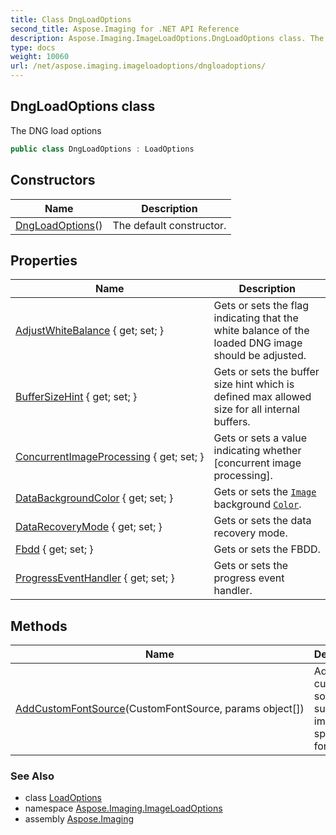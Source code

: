 ```yaml
---
title: Class DngLoadOptions
second_title: Aspose.Imaging for .NET API Reference
description: Aspose.Imaging.ImageLoadOptions.DngLoadOptions class. The DNG load options
type: docs
weight: 10060
url: /net/aspose.imaging.imageloadoptions/dngloadoptions/
---
```

## DngLoadOptions class

The DNG load options

```csharp
public class DngLoadOptions : LoadOptions
```

## Constructors

| Name | Description |
| --- | --- |
| [DngLoadOptions](dngloadoptions/)() | The default constructor. |

## Properties

| Name | Description |
| --- | --- |
| [AdjustWhiteBalance](../../aspose.imaging.imageloadoptions/dngloadoptions/adjustwhitebalance/) { get; set; } | Gets or sets the flag indicating that the white balance of the loaded DNG image should be adjusted. |
| [BufferSizeHint](../../aspose.imaging/loadoptions/buffersizehint/) { get; set; } | Gets or sets the buffer size hint which is defined max allowed size for all internal buffers. |
| [ConcurrentImageProcessing](../../aspose.imaging/loadoptions/concurrentimageprocessing/) { get; set; } | Gets or sets a value indicating whether [concurrent image processing]. |
| [DataBackgroundColor](../../aspose.imaging/loadoptions/databackgroundcolor/) { get; set; } | Gets or sets the [`Image`](../../aspose.imaging/image/) background [`Color`](../../aspose.imaging/color/). |
| [DataRecoveryMode](../../aspose.imaging/loadoptions/datarecoverymode/) { get; set; } | Gets or sets the data recovery mode. |
| [Fbdd](../../aspose.imaging.imageloadoptions/dngloadoptions/fbdd/) { get; set; } | Gets or sets the FBDD. |
| [ProgressEventHandler](../../aspose.imaging/loadoptions/progresseventhandler/) { get; set; } | Gets or sets the progress event handler. |

## Methods

| Name | Description |
| --- | --- |
| [AddCustomFontSource](../../aspose.imaging/loadoptions/addcustomfontsource/)(CustomFontSource, params object[]) | Adds the custom font source to supply image-specific fonts. |

### See Also

* class [LoadOptions](../../aspose.imaging/loadoptions/)
* namespace [Aspose.Imaging.ImageLoadOptions](../../aspose.imaging.imageloadoptions/)
* assembly [Aspose.Imaging](../../)


